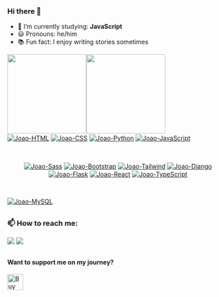 ### Hi there 🐨

- 📘 I’m currently studying: **JavaScript**
- 😃 Pronouns: he/him
- 📚 Fun fact: I enjoy writing stories sometimes

<div style="display: flex" align="center">
 <img height="180em" src="https://github-readme-stats.vercel.app/api?username=joaoeduardogomes&show_icons=true&theme=vue&include_all_commits=true&count_private=true"/>
 <img height="180em" src="https://github-readme-stats.vercel.app/api/top-langs/?username=joaoeduardogomes&layout=compact&langs_count=7&theme=vue-dark"/>
</div>

 
<div style="display: inline-block" align="center">
 <HTML>
  <a href="https://www.w3schools.com/html/" target="_blank"><img align="center" alt="Joao-HTML" src="https://icongr.am/devicon/html5-original-wordmark.svg?size=45&color=currentColor"></a>
 
  <CSS>
   <a href="https://www.w3schools.com/css/" target="_blank"><img align="center" alt="Joao-CSS" src="https://icongr.am/devicon/css3-original-wordmark.svg?size=45&color=currentColor"></a>
 
<Python>
  <a href="https://www.python.org/" target="_blank"><img align="center" alt="Joao-Python" src="https://icongr.am/devicon/python-original.svg?size=45&color=currentColor"></a>
 
<JavaScript>
  <a href="https://www.javascript.com/" target="_blank"><img align="center" alt="Joao-JavaScript" src="https://icongr.am/devicon/javascript-original.svg?size=45&color=currentColor"></a>
</div>

\
<FRAMEWORKS>
<div style="display: inline-block" align="center">
 <Sass>
  <a href="https://sass-lang.com/" target="_blank"><img align="center" alt="Joao-Sass" src="https://icongr.am/devicon/sass-original.svg?size=45&color=currentColor"></a>
 
 <Bootstrap>
  <a href="https://getbootstrap.com" target="_blank"><img align="center" alt="Joao-Bootstrap" src="https://icongr.am/devicon/bootstrap-plain-wordmark.svg?size=45&color=7611f7"></a>
   
  <Tailwind>
 <a href="https://tailwindcss.com/" target="_blank"><img align="center" alt="Joao-Tailwind" src="https://icongr.am/simple/tailwindcss.svg?size=45&color=38bdf8&colored=false"></a>
   
 <Django>
  <a href="https://www.djangoproject.com" target="_blank"><img align="center" alt="Joao-Django" src="https://icongr.am/devicon/django-original.svg?size=45&color=38bdf8"></a>
  
 <Flask>
  <a href="https://flask.palletsprojects.com/en/2.1.x/" target="_blank"><img align="center" alt="Joao-Flask" src="https://icongr.am/simple/flask.svg?size=45&color=currentColor&colored=false"></a>
  
<React>
  <a href="https://reactjs.org/" target="_blank"><img align="center" alt="Joao-React" src="https://icongr.am/devicon/react-original-wordmark.svg?size=45&color=currentColor"></a>
  
 <TypeScript>
  <a href="https://www.typescriptlang.org/" target="_blank"><img align="center" alt="Joao-TypeScript" src="https://icongr.am/simple/typescript.svg?size=45&color=317ac6&colored=false"></a>
 </div>
   
 \
 <FERRAMENTAS>
 <div style="display: inline-block" align="center">
  
 <MySQL>
  <a href="https://www.mysql.com" target="_blank"><img align="center" alt="Joao-MySQL" src="https://icongr.am/devicon/mysql-original-wordmark.svg?size=45&color=currentColor"></a>
 </div>
  
  
##
  
### 📫 How to reach me: 
<span>
  <a href = "mailto:joaogomes.trad@gmail.com" target="_blank"><img src="https://img.shields.io/badge/Gmail-D14836?style=for-the-badge&logo=gmail&logoColor=white" target="_blank"></a>
  <a href="https://www.linkedin.com/in/jo%C3%A3o-eduardo-gomes-33868b14b/" target="_blank"><img src="https://img.shields.io/badge/-LinkedIn-%230077B5?style=for-the-badge&logo=linkedin&logoColor=white" target="_blank"></a> 
</span>
  
##

#### Want to support me on my journey?</p>
<a href='https://ko-fi.com/P5P4E3CRU' target='_blank'><img height='36' style='border:0px;height:36px;' src='https://storage.ko-fi.com/cdn/brandasset/kofi_button_red.png' alt='Buy Me a Coffee at ko-fi.com' /></a>
 
